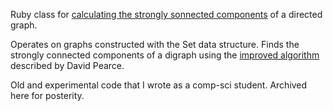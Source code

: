 Ruby class for [calculating the strongly sonnected components](http://maetl.coretxt.net.nz/scc-in-ruby)
of a directed graph.

Operates on graphs constructed with the Set data structure. Finds the strongly connected components of a digraph using the [improved algorithm](http://www.mcs.vuw.ac.nz/~djp/files/P05.pdf) described by David Pearce.

Old and experimental code that I wrote as a comp-sci student. Archived here for posterity.


